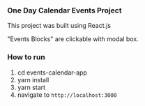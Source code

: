 ### One Day Calendar Events Project
This project was built using React.js

"Events Blocks" are clickable with modal box.

### How to run

1. cd events-calendar-app
2. yarn install 
3. yarn start
4. navigate to `http://localhost:3000`

